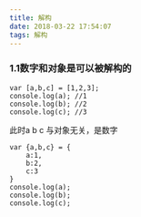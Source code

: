 ```yaml
---
title: 解构
date: 2018-03-22 17:54:07
tags: 解构
---
```


### 1.1数字和对象是可以被解构的

```
var [a,b,c] = [1,2,3];
console.log(a); //1
console.log(b); //2
console.log(c); //3
```

此时a b c 与对象无关，是数字

```
var {a,b,c} = {
    a:1,
    b:2,
    c:3
}
console.log(a);
console.log(b);
console.log(c);
```

